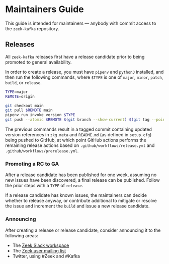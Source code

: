 <!--
  Copyright 2020-2022 Zeek-Kafka

  Licensed under the Apache License, Version 2.0 (the "License");
  you may not use this file except in compliance with the License.
  You may obtain a copy of the License at
      http://www.apache.org/licenses/LICENSE-2.0
  Unless required by applicable law or agreed to in writing, software
  distributed under the License is distributed on an "AS IS" BASIS,
  WITHOUT WARRANTIES OR CONDITIONS OF ANY KIND, either express or implied.
  See the License for the specific language governing permissions and
  limitations under the License.
-->
# Maintainers Guide

This guide is intended for maintainers — anybody with commit access to the
`zeek-kafka` repository.

## Releases

All `zeek-kafka` releases first have a release candidate prior to being
promoted to general availability.

In order to create a release, you must have `pipenv` and `python3` installed,
and then run the following commands, where `$TYPE` is one of `major`, `minor`,
`patch`, `build`, or `release`.

```bash
TYPE=major
REMOTE=origin

git checkout main
git pull $REMOTE main
pipenv run invoke version $TYPE
git push --atomic $REMOTE $(git branch --show-current) $(git tag --points-at HEAD)
```

The previous commands result in a tagged commit containing updated version
references in `zkg.meta` and `README.md` (as defined in `setup.cfg`) being
pushed to GitHub, at which point GitHub actions performs the remaining release
actions based on `.github/workflows/release.yml` and
`.github/workflows/prerelease.yml`.

### Promoting a RC to GA

After a release candidate has been published for one week, assuming no new
issues have been discovered, a final release can be published. Follow the prior
steps with a `TYPE` of `release`.

If a release candidate has known issues, the maintainers can decide whether to
release anyway, or contribute additional to mitigate or resolve the issue and
increment the `build` and issue a new release candidate.

### Announcing

After creating a release or release candidate, consider announcing it to the following areas:

- The [Zeek Slack workspace](zeekorg.slack.com)
- The [Zeek user mailing list](https://lists.zeek.org/mailman3/lists/zeek.lists.zeek.org/)
- Twitter, using #Zeek and #Kafka
